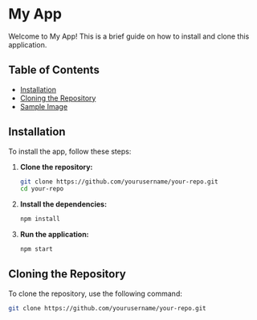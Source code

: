 # My App

Welcome to My App! This is a brief guide on how to install and clone this application.

## Table of Contents
- [Installation](#installation)
- [Cloning the Repository](#cloning-the-repository)
- [Sample Image](#sample-image)

## Installation

To install the app, follow these steps:

1. **Clone the repository:**
    ```sh
    git clone https://github.com/yourusername/your-repo.git
    cd your-repo
    ```

2. **Install the dependencies:**
    ```sh
    npm install
    ```

3. **Run the application:**
    ```sh
    npm start
    ```

## Cloning the Repository

To clone the repository, use the following command:

```sh
git clone https://github.com/yourusername/your-repo.git
